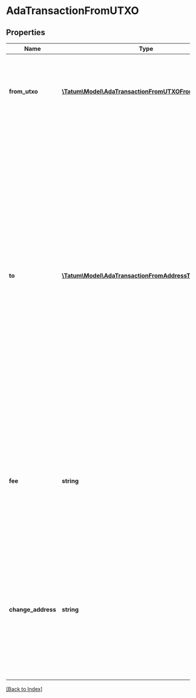 # AdaTransactionFromUTXO

## Properties

Name | Type | Description | Notes
------------ | ------------- | ------------- | -------------
**from_utxo** | [**\Tatum\Model\AdaTransactionFromUTXOFromUTXOInner[]**](AdaTransactionFromUTXOFromUTXOInner.md) | The array of transaction hashes, indexes of its UTXOs, and the private keys of the associated blockchain addresses |
**to** | [**\Tatum\Model\AdaTransactionFromAddressToInner[]**](AdaTransactionFromAddressToInner.md) | The array of blockchain addresses to send the assets to and the amounts that each address should receive (in ADA). The difference between the UTXOs calculated in the <code>fromUTXO</code> section and the total amount to receive calculated in the <code>to</code> section will be used as the gas fee. To explicitly specify the fee amount and the blockchain address where any extra funds remaining after covering the fee will be sent, set the <code>fee</code> and <code>changeAddress</code> parameters. |
**fee** | **string** | The fee to be paid for the transaction (in ADA); if you are using this parameter, you have to also use the <code>changeAddress</code> parameter because these two parameters only work together. | [optional]
**change_address** | **string** | The blockchain address to send any extra assets remaning after covering the fee; if you are using this parameter, you have to also use the <code>fee</code> parameter because these two parameters only work together. | [optional]

[[Back to Index]](../index.md)
